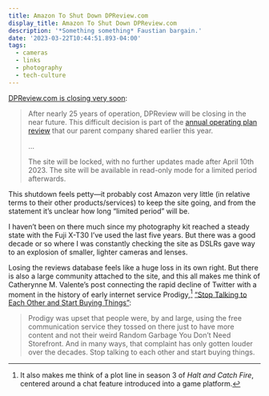 ```yaml
---
title: Amazon To Shut Down DPReview.com
display_title: Amazon To Shut Down DPReview.com
description: '*Something something* Faustian bargain.'
date: '2023-03-22T10:44:51.893-04:00'
tags:
  - cameras
  - links
  - photography
  - tech-culture
---
```


[DPReview.com is closing very soon](https://www.dpreview.com/news/5901145460/dpreview-com-to-close):

> After nearly 25 years of operation, DPReview will be closing in the near future. This difficult decision is part of the [annual operating plan review](https://www.aboutamazon.com/news/company-news/update-from-ceo-andy-jassy-on-role-eliminations) that our parent company shared earlier this year.
> 
> …
> 
> The site will be locked, with no further updates made after April 10th 2023. The site will be available in read-only mode for a limited period afterwards.

This shutdown feels petty—it probably cost Amazon very little (in relative terms to their other products/services) to keep the site going, and from the statement it’s unclear how long “limited period” will be.

I haven’t been on there much since my photography kit reached a steady state with the Fuji X-T30 I’ve used the last five years. But there was a good decade or so where I was constantly checking the site as DSLRs gave way to an explosion of smaller, lighter cameras and lenses. 

Losing the reviews database feels like a huge loss in its own right. But there is also a large community attached to the site, and this all makes me think of Catherynne M. Valente’s post  connecting the rapid decline of Twitter with a moment in the history of early internet service Prodigy,[^1]  [“Stop Talking to Each Other and Start Buying Things”](https://catvalente.substack.com/p/stop-talking-to-each-other-and-start):

> Prodigy was upset that people were, by and large, using the free communication service they tossed on there just to have more content and not their weird Random Garbage You Don’t Need Storefront. And in many ways, that complaint has only gotten louder over the decades. Stop talking to each other and start buying things.

[^1]: It also makes me think of a plot line in season 3 of *Halt and Catch Fire*, centered around a chat feature introduced into a game platform.